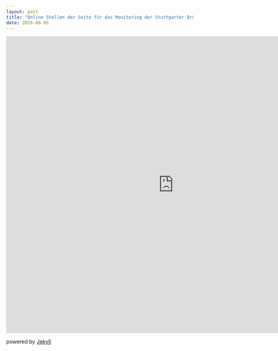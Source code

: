 ```yaml
---
layout: post
title: "Online Stellen der Seite für das Monitoring der Stuttgarter Brücke"
date: 2016-06-05
---
```


<iframe width="900" height="800" frameborder="0" scrolling="no" src="https://plot.ly/~AbteilungHolz/49.embed"></iframe>

powered by [Jekyll](http://jekyllrb.com)
